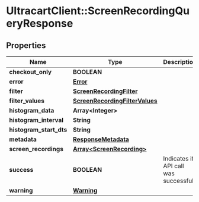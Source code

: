 # UltracartClient::ScreenRecordingQueryResponse

## Properties
Name | Type | Description | Notes
------------ | ------------- | ------------- | -------------
**checkout_only** | **BOOLEAN** |  | [optional] 
**error** | [**Error**](Error.md) |  | [optional] 
**filter** | [**ScreenRecordingFilter**](ScreenRecordingFilter.md) |  | [optional] 
**filter_values** | [**ScreenRecordingFilterValues**](ScreenRecordingFilterValues.md) |  | [optional] 
**histogram_data** | **Array&lt;Integer&gt;** |  | [optional] 
**histogram_interval** | **String** |  | [optional] 
**histogram_start_dts** | **String** |  | [optional] 
**metadata** | [**ResponseMetadata**](ResponseMetadata.md) |  | [optional] 
**screen_recordings** | [**Array&lt;ScreenRecording&gt;**](ScreenRecording.md) |  | [optional] 
**success** | **BOOLEAN** | Indicates if API call was successful | [optional] 
**warning** | [**Warning**](Warning.md) |  | [optional] 


